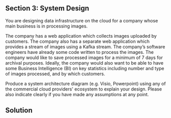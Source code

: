 ## Section 3: System Design

You are designing data infrastructure on the cloud for a company whose main business is in processing images. 

The company has a web application which collects images uploaded by customers. The company also has a separate web application which provides a stream of images using a Kafka stream. The company’s software engineers have already some code written to process the images. The company  would like to save processed images for a minimum of 7 days for archival purposes. Ideally, the company would also want to be able to have some Business Intelligence (BI) on key statistics including number and type of images processed, and by which customers.

Produce a system architecture diagram (e.g. Visio, Powerpoint) using any of the commercial cloud providers' ecosystem to explain your design. Please also indicate clearly if you have made any assumptions at any point.

## Solution



